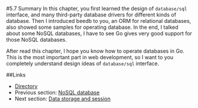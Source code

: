 #5.7 Summary
In this chapter, you first learned the design of `database/sql` interface, and many third-party database drivers for different kinds of database. Then I introduced beedb to you, an ORM for relational databases, also showed some samples for operating database. In the end, I talked about some NoSQL databases, I have to see Go gives very good support for those NoSQL databases.

After read this chapter, I hope you know how to operate databases in Go. This is the most important part in web development, so I want to you completely understand design ideas of `database/sql` interface.

##Links
- [Directory](preface.md)
- Previous section: [NoSQL database](05.6.md)
- Next section: [Data storage and session](06.0.md)